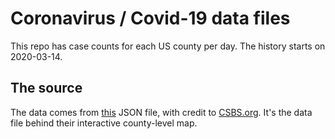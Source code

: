 # Coronavirus / Covid-19 data files

This repo has case counts for each US county per day. The history starts on 2020-03-14.

## The source

The data comes from [this](https://csbs.maps.arcgis.com/sharing/rest/content/items/28a64fe02d544578ab97bf9850fba25a/data?f=json) JSON file, with credit to [CSBS.org](https://www.csbs.org/information-covid-19-coronavirus). It's the data file behind their interactive county-level map.
